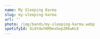 ```yaml
---
name: My Sleeping Karma
slug: my-sleeping-karma
url: ''
photo: /img/bands/my-sleeping-karma.webp
spotifyId: 4idYdwYKM9exGep2RkwHcE
---
```

